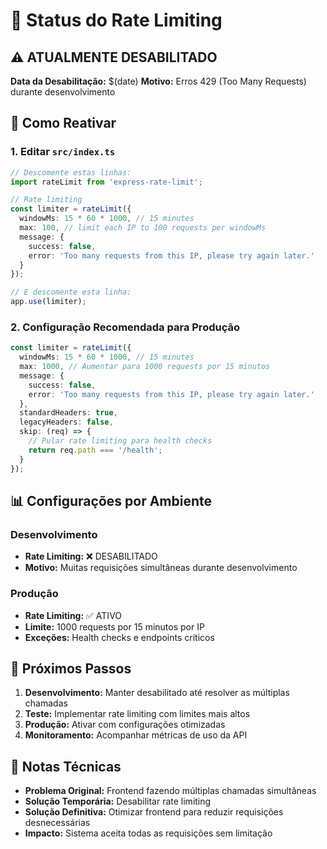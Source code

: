 # 🚨 Status do Rate Limiting

## ⚠️ ATUALMENTE DESABILITADO

**Data da Desabilitação:** $(date)
**Motivo:** Erros 429 (Too Many Requests) durante desenvolvimento

## 🔧 Como Reativar

### 1. Editar `src/index.ts`

```typescript
// Descomente estas linhas:
import rateLimit from 'express-rate-limit';

// Rate limiting
const limiter = rateLimit({
  windowMs: 15 * 60 * 1000, // 15 minutes
  max: 100, // limit each IP to 100 requests per windowMs
  message: {
    success: false,
    error: 'Too many requests from this IP, please try again later.'
  }
});

// E descomente esta linha:
app.use(limiter);
```

### 2. Configuração Recomendada para Produção

```typescript
const limiter = rateLimit({
  windowMs: 15 * 60 * 1000, // 15 minutes
  max: 1000, // Aumentar para 1000 requests por 15 minutos
  message: {
    success: false,
    error: 'Too many requests from this IP, please try again later.'
  },
  standardHeaders: true,
  legacyHeaders: false,
  skip: (req) => {
    // Pular rate limiting para health checks
    return req.path === '/health';
  }
});
```

## 📊 Configurações por Ambiente

### Desenvolvimento
- **Rate Limiting:** ❌ DESABILITADO
- **Motivo:** Muitas requisições simultâneas durante desenvolvimento

### Produção
- **Rate Limiting:** ✅ ATIVO
- **Limite:** 1000 requests por 15 minutos por IP
- **Exceções:** Health checks e endpoints críticos

## 🚀 Próximos Passos

1. **Desenvolvimento:** Manter desabilitado até resolver as múltiplas chamadas
2. **Teste:** Implementar rate limiting com limites mais altos
3. **Produção:** Ativar com configurações otimizadas
4. **Monitoramento:** Acompanhar métricas de uso da API

## 📝 Notas Técnicas

- **Problema Original:** Frontend fazendo múltiplas chamadas simultâneas
- **Solução Temporária:** Desabilitar rate limiting
- **Solução Definitiva:** Otimizar frontend para reduzir requisições desnecessárias
- **Impacto:** Sistema aceita todas as requisições sem limitação 